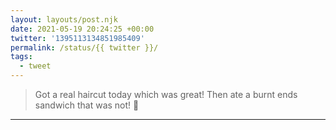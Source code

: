 ```yaml
---
layout: layouts/post.njk
date: 2021-05-19 20:24:25 +00:00
twitter: '1395113134851985409'
permalink: /status/{{ twitter }}/
tags: 
  - tweet
---
```


> Got a real haircut today which was great! Then ate a burnt ends sandwich that was not! 🤗

---
